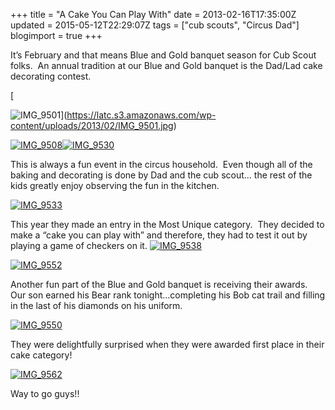 +++
title = "A Cake You Can Play With"
date = 2013-02-16T17:35:00Z
updated = 2015-05-12T22:29:07Z
tags = ["cub scouts", "Circus Dad"]
blogimport = true 
+++

It’s February and that means Blue and Gold banquet season for Cub Scout folks.&#160; An annual tradition at our Blue and Gold banquet is the Dad/Lad cake decorating contest.&#160; 

[

![IMG_9501](https://latc.s3.amazonaws.com/wp-content/uploads/2013/02/IMG_9501.jpg "IMG_9501")](https://latc.s3.amazonaws.com/wp-content/uploads/2013/02/IMG_9501.jpg)

[![IMG_9508](https://latc.s3.amazonaws.com/wp-content/uploads/2013/02/IMG_9508.jpg "IMG_9508")](https://latc.s3.amazonaws.com/wp-content/uploads/2013/02/IMG_9508.jpg)[![IMG_9530](https://latc.s3.amazonaws.com/wp-content/uploads/2013/02/IMG_9530.jpg "IMG_9530")](https://latc.s3.amazonaws.com/wp-content/uploads/2013/02/IMG_9530.jpg)

This is always a fun event in the circus household.&#160; Even though all of the baking and decorating is done by Dad and the cub scout… the rest of the kids greatly enjoy observing the fun in the kitchen. 

[![IMG_9533](https://latc.s3.amazonaws.com/wp-content/uploads/2013/02/IMG_9533.jpg "IMG_9533")](https://latc.s3.amazonaws.com/wp-content/uploads/2013/02/IMG_9533.jpg)

This year they made an entry in the Most Unique category.&#160; They decided to make a “cake you can play with” and therefore, they had to test it out by playing a game of checkers on it.
 [![IMG_9538](https://latc.s3.amazonaws.com/wp-content/uploads/2013/02/IMG_9538.jpg "IMG_9538")](https://latc.s3.amazonaws.com/wp-content/uploads/2013/02/IMG_9538.jpg)   

[![IMG_9552](https://latc.s3.amazonaws.com/wp-content/uploads/2013/02/IMG_9552.jpg "IMG_9552")](https://latc.s3.amazonaws.com/wp-content/uploads/2013/02/IMG_9552.jpg)

Another fun part of the Blue and Gold banquet is receiving their awards.&#160; Our son earned his Bear rank tonight…completing his Bob cat trail and filling in the last of his diamonds on his uniform.&#160; 

[![IMG_9550](https://latc.s3.amazonaws.com/wp-content/uploads/2013/02/IMG_9550.jpg "IMG_9550")](https://latc.s3.amazonaws.com/wp-content/uploads/2013/02/IMG_9550.jpg)

They were delightfully surprised when they were awarded first place in their cake category!

[![IMG_9562](https://latc.s3.amazonaws.com/wp-content/uploads/2013/02/IMG_9562.jpg "IMG_9562")](https://latc.s3.amazonaws.com/wp-content/uploads/2013/02/IMG_9562.jpg)

Way to go guys!!
